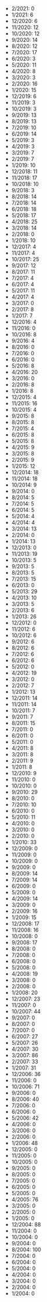 *  2/2021: 0
*  1/2021: 6
*  12/2020: 6
*  11/2020: 12
*  10/2020: 12
*  9/2020: 14
*  8/2020: 12
*  7/2020: 17
*  6/2020: 3
*  5/2020: 11
*  4/2020: 8
*  3/2020: 3
*  2/2020: 16
*  1/2020: 15
*  12/2019: 6
*  11/2019: 3
*  10/2019: 3
*  9/2019: 13
*  8/2019: 13
*  7/2019: 10
*  6/2019: 14
*  5/2019: 3
*  4/2019: 3
*  3/2019: 7
*  2/2019: 7
*  1/2019: 10
*  12/2018: 11
*  11/2018: 17
*  10/2018: 10
*  9/2018: 3
*  8/2018: 14
*  7/2018: 14
*  6/2018: 18
*  5/2018: 17
*  4/2018: 25
*  3/2018: 14
*  2/2018: 0
*  1/2018: 10
*  12/2017: 4
*  11/2017: 4
*  10/2017: 25
*  9/2017: 12
*  8/2017: 11
*  7/2017: 4
*  6/2017: 4
*  5/2017: 11
*  4/2017: 4
*  3/2017: 0
*  2/2017: 8
*  1/2017: 7
*  12/2016: 4
*  11/2016: 0
*  10/2016: 8
*  9/2016: 4
*  8/2016: 0
*  7/2016: 0
*  6/2016: 0
*  5/2016: 8
*  4/2016: 20
*  3/2016: 0
*  2/2016: 8
*  1/2016: 8
*  12/2015: 4
*  11/2015: 16
*  10/2015: 4
*  9/2015: 8
*  8/2015: 8
*  7/2015: 4
*  6/2015: 8
*  5/2015: 8
*  4/2015: 9
*  3/2015: 8
*  2/2015: 9
*  1/2015: 12
*  12/2014: 18
*  11/2014: 18
*  10/2014: 9
*  9/2014: 0
*  8/2014: 5
*  7/2014: 5
*  6/2014: 5
*  5/2014: 4
*  4/2014: 4
*  3/2014: 13
*  2/2014: 0
*  1/2014: 13
*  12/2013: 0
*  11/2013: 19
*  10/2013: 5
*  9/2013: 5
*  8/2013: 5
*  7/2013: 15
*  6/2013: 0
*  5/2013: 29
*  4/2013: 10
*  3/2013: 5
*  2/2013: 6
*  1/2013: 26
*  12/2012: 0
*  11/2012: 6
*  10/2012: 6
*  9/2012: 6
*  8/2012: 6
*  7/2012: 6
*  6/2012: 6
*  5/2012: 0
*  4/2012: 19
*  3/2012: 0
*  2/2012: 7
*  1/2012: 13
*  12/2011: 14
*  11/2011: 14
*  10/2011: 7
*  9/2011: 7
*  8/2011: 15
*  7/2011: 0
*  6/2011: 0
*  5/2011: 0
*  4/2011: 8
*  3/2011: 8
*  2/2011: 9
*  1/2011: 8
*  12/2010: 9
*  11/2010: 0
*  10/2010: 0
*  9/2010: 29
*  8/2010: 0
*  7/2010: 10
*  6/2010: 0
*  5/2010: 11
*  4/2010: 0
*  3/2010: 0
*  2/2010: 0
*  1/2010: 33
*  12/2009: 0
*  11/2009: 0
*  10/2009: 0
*  9/2009: 0
*  8/2009: 14
*  7/2009: 14
*  6/2009: 0
*  5/2009: 0
*  4/2009: 14
*  3/2009: 0
*  2/2009: 16
*  1/2009: 15
*  12/2008: 17
*  11/2008: 16
*  10/2008: 0
*  9/2008: 17
*  8/2008: 0
*  7/2008: 0
*  6/2008: 0
*  5/2008: 0
*  4/2008: 19
*  3/2008: 0
*  2/2008: 0
*  1/2008: 20
*  12/2007: 23
*  11/2007: 0
*  10/2007: 44
*  9/2007: 0
*  8/2007: 0
*  7/2007: 0
*  6/2007: 27
*  5/2007: 26
*  4/2007: 30
*  3/2007: 86
*  2/2007: 33
*  1/2007: 31
*  12/2006: 36
*  11/2006: 0
*  10/2006: 71
*  9/2006: 0
*  8/2006: 40
*  7/2006: 0
*  6/2006: 0
*  5/2006: 42
*  4/2006: 0
*  3/2006: 0
*  2/2006: 0
*  1/2006: 48
*  12/2005: 0
*  11/2005: 0
*  10/2005: 0
*  9/2005: 0
*  8/2005: 0
*  7/2005: 0
*  6/2005: 0
*  5/2005: 0
*  4/2005: 76
*  3/2005: 0
*  2/2005: 0
*  1/2005: 0
*  12/2004: 88
*  11/2004: 0
*  10/2004: 0
*  9/2004: 0
*  8/2004: 100
*  7/2004: 0
*  6/2004: 0
*  5/2004: 0
*  4/2004: 0
*  3/2004: 0
*  2/2004: 0
*  1/2004: 0
